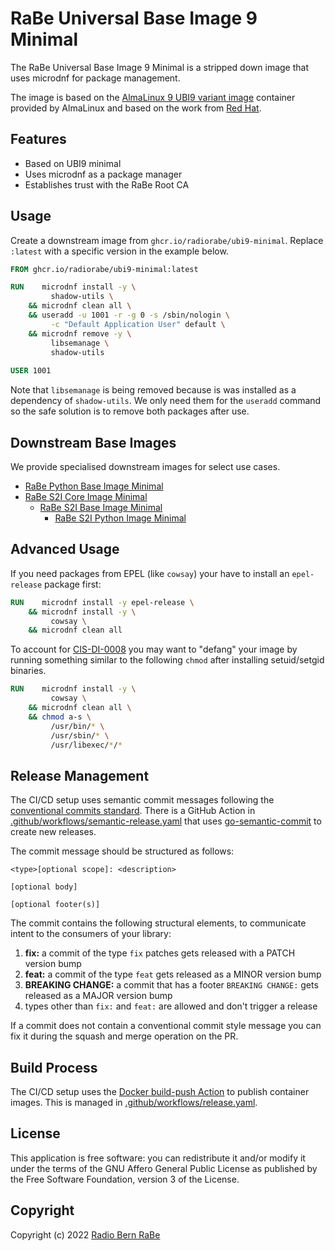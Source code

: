 # RaBe Universal Base Image 9 Minimal

The RaBe Universal Base Image 9 Minimal is a stripped down image that uses microdnf for package management.

The image is based on the [AlmaLinux 9 UBI9 variant image](https://github.com/AlmaLinux/docker-images)
container provided by AlmaLinux and based on the work from [Red Hat](https://catalog.redhat.com/software/containers/ubi9-minimal/61832888c0d15aff4912fe0d).

## Features

- Based on UBI9 minimal
- Uses microdnf as a package manager
- Establishes trust with the RaBe Root CA

## Usage

Create a downstream image from `ghcr.io/radiorabe/ubi9-minimal`. Replace `:latest` with a specific version in the example below.

```Dockerfile
FROM ghcr.io/radiorabe/ubi9-minimal:latest

RUN    microdnf install -y \
         shadow-utils \
    && microdnf clean all \
    && useradd -u 1001 -r -g 0 -s /sbin/nologin \
         -c "Default Application User" default \
    && microdnf remove -y \
         libsemanage \
         shadow-utils
         
USER 1001
```

Note that `libsemanage` is being removed because is was installed as a dependency of `shadow-utils`. We only need them for
the `useradd` command so the safe solution is to remove both packages after use.

## Downstream Base Images

We provide specialised downstream images for select use cases.

* [RaBe Python Base Image Minimal](https://github.com/radiorabe/container-image-python-minimal)
* [RaBe S2I Core Image Minimal](https://github.com/radiorabe/container-image-rabe-s2i-core-minimal)
  * [RaBe S2I Base Image Minimal](https://github.com/radiorabe/container-image-rabe-s2i-base-minimal)
    * [RaBe S2I Python Image Minimal](https://github.com/radiorabe/container-image-rabe-s2i-python-minimal)

## Advanced Usage

If you need packages from EPEL (like `cowsay`) your have to install an `epel-release` package first:

```Dockerfile
RUN    microdnf install -y epel-release \
    && microdnf install -y \
         cowsay \
    && microdnf clean all
```

To account for [CIS-DI-0008](https://github.com/goodwithtech/dockle/blob/master/CHECKPOINT.md#cis-di-0008) you may want to
"defang" your image by running something similar to the following `chmod` after installing setuid/setgid binaries.

```Dockerfile
RUN    microdnf install -y \
         cowsay \
    && microdnf clean all \
    && chmod a-s \
         /usr/bin/* \
         /usr/sbin/* \
         /usr/libexec/*/*
```

## Release Management

The CI/CD setup uses semantic commit messages following the [conventional commits standard](https://www.conventionalcommits.org/en/v1.0.0/).
There is a GitHub Action in [.github/workflows/semantic-release.yaml](./.github/workflows/semantic-release.yaml)
that uses [go-semantic-commit](https://go-semantic-release.xyz/) to create new
releases.

The commit message should be structured as follows:

```
<type>[optional scope]: <description>

[optional body]

[optional footer(s)]
```

The commit contains the following structural elements, to communicate intent to the consumers of your library:

1. **fix:** a commit of the type `fix` patches gets released with a PATCH version bump
1. **feat:** a commit of the type `feat` gets released as a MINOR version bump
1. **BREAKING CHANGE:** a commit that has a footer `BREAKING CHANGE:` gets released as a MAJOR version bump
1. types other than `fix:` and `feat:` are allowed and don't trigger a release

If a commit does not contain a conventional commit style message you can fix
it during the squash and merge operation on the PR.

## Build Process

The CI/CD setup uses the [Docker build-push Action](https://github.com/docker/build-push-action) to publish container images. This is managed in [.github/workflows/release.yaml](./.github/workflows/release.yaml).

## License

This application is free software: you can redistribute it and/or modify it under
the terms of the GNU Affero General Public License as published by the Free
Software Foundation, version 3 of the License.

## Copyright

Copyright (c) 2022 [Radio Bern RaBe](http://www.rabe.ch)
